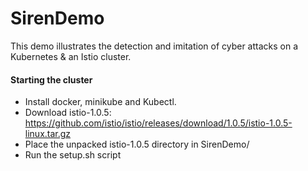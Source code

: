 # SirenDemo
This demo illustrates the detection and imitation of cyber attacks on a Kubernetes &amp; an Istio cluster.

#### Starting the cluster
* Install docker, minikube and Kubectl.
* Download istio-1.0.5: https://github.com/istio/istio/releases/download/1.0.5/istio-1.0.5-linux.tar.gz
* Place the unpacked istio-1.0.5 directory in SirenDemo/
* Run the setup.sh script 

